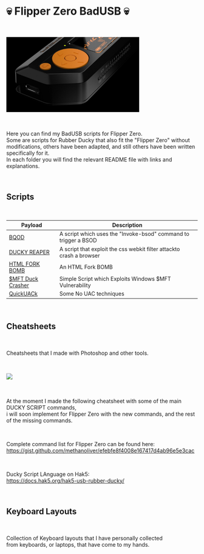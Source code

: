 <h1>💀 Flipper Zero BadUSB 💀</h1>

</BR>

<p>
  <img src="https://raw.githubusercontent.com/JonnyBanana/Bananas_Flipper/main/IMG/BADUSB.jpg" width="350">
</p>

</BR>

Here you can find my BadUSB scripts for Flipper Zero. </BR>
Some are scripts for Rubber Ducky that also fit the "Flipper Zero" without modifications, 
others have been adapted, and still others have been written specifically for it. </BR>
In each folder you will find the relevant README file with links and explanations. </BR>

</BR>

<h2>Scripts</h2>

</BR>

| Payload        | Description   |
| ------------- | ------------- |
| <a href="https://github.com/JonnyBanana/BQOD_tHE_bLUE_qUACK_oF_dEATH">BQOD</a>  | A script which uses the "Invoke-bsod" command to trigger a BSOD  |
| <a href="https://github.com/JonnyBanana/DUCKY_REAPER">DUCKY REAPER</a>  | A script that exploit the css webkit filter attackto crash a browser  | 
| <a href="https://github.com/JonnyBanana/Rubber-Ducky_HTML_Fork-Bomb">HTML FORK BOMB</a>  | An HTML Fork BOMB  |
| <a href="https://github.com/JonnyBanana/-MFT-Duck-Crasher">$MFT Duck Crasher</a>  | Simple Script which Exploits Windows $MFT Vulnerability  | 
| <a href="https://github.com/JonnyBanana/QuickUACk">QuickUACk</a>  | Some No UAC techniques  |

</BR>

<h2>Cheatsheets</h2>

</BR>

Cheatsheets that I made with Photoshop and other tools.

</BR>

<p>
  <img src="https://camo.githubusercontent.com/50dd01da9e7815ac08fa1323577bcd0a40c0ce46377eb4ab2243e50bd3f53496/68747470733a2f2f692e696d6775722e636f6d2f6e4c6e33425a532e706e67" width="500">
</p>

</BR>


At the moment I made the following cheatsheet with some of the main DUCKY SCRIPT commands, </BR>
i will soon implement for Flipper Zero with the new commands, and the rest of the missing commands.

</BR>

Complete command list for Flipper Zero can be found here:</BR>
https://gist.github.com/methanoliver/efebfe8f4008e167417d4ab96e5e3cac


</BR>

Ducky Script LAnguage on Hak5:</BR>
https://docs.hak5.org/hak5-usb-rubber-ducky/

</BR>

<h2>Keyboard Layouts</h2>

</BR>

Collection of Keyboard layouts that I have personally collected </BR>
from keyboards, or laptops, that have come to my hands.

</BR>






